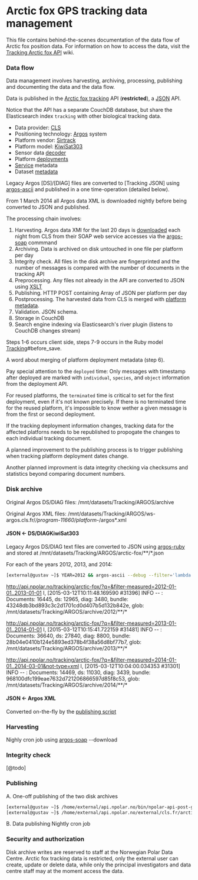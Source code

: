 # Arctic fox GPS tracking data management

This file contains behind-the-scenes documentation of the data flow of Arctic fox position data.
For information on how to access the data, visit the [Tracking Arctic fox API](https://github.com/npolar/api.npolar.no/wiki/Tracking-Arctic-fox-API) wiki.

### Data flow
Data management involves harvesting, archiving, processing, publishing and documenting the data and the data flow.

Data is published in the [Arctic fox tracking](https://api.npolar.no/tracking/arctic-fox/?q=) API (**restricted**),
a [JSON](https://github.com/npolar/api.npolar.no/blob/master/lib/npolar/api/json.rb) API.

Notice that the API has a separate CouchDB database, but share the Elasticsearch index ```tracking``` with other biological tracking data.

* Data provider: [CLS](http://cls.fr)
* Positioning technology: [Argos](http://en.wikipedia.org/wiki/Argos_system) system
* Platform vendor: [Sirtrack](http://sirtrack.com)
* Platform model: [KiwiSat303](http://www.sirtrack.com/images/pdfs/303_K3HVHF.pdf)
* Sensor data [decoder](https://github.com/npolar/argos-ruby/blob/master/lib/argos/kiwisat303_decoder.rb)
* Platform [deployments](http://api.npolar.no/tracking/deployment/?q=&filter-object=Arctic+fox&filter-technology=argos)
* [Service](http://api.npolar.no/service/tracking-arctic-fox-api) metadata
* Dataset [metadata](https://data.npolar.no/dataset/e62ec1a4-9aac-4a2f-9973-76d772c87f94)

Legacy Argos [DS]/[DIAG] files are converted to [Tracking JSON] using [argos-ascii](https://github.com/npolar/argos-ruby/wiki/argos-ascii) and published in a one time-operation (detailed below).

From 1 March 2014 all Argos data XML is downloaded nightly before being converted to JSON and published.

The processing chain involves:

1. Harvesting. Argos data XMl for the last 20 days is [downloaded](https://github.com/npolar/argos-ruby/blob/master/lib/argos/download.rb) each night from CLS from their SOAP web service accesses via the [argos-soap](https://github.com/npolar/argos-ruby/wiki/argos-soap) commmand
2. Archiving. Data is archived on disk untouched in one file per platform per day
3. Integrity check. All files in the disk archive are fingerprinted and the number of messages is compared with the number of documents in the tracking API
5. Preprocessing. Any files not already in the API are converted to JSON using [XSLT](https://github.com/npolar/argos-ruby/blob/master/lib/argos/_xslt/argos-json.xslt)
6. Publishing. HTTP POST containing Array of JSON per platform per day
7. Postprocessing. The harvested data from CLS is merged with [platform metadata](https://github.com/npolar/api.npolar.no/wiki/Tracking-Deployment-API).
8. Validation. JSON schema.
9. Storage in CouchDB
10. Search engine indexing via Elasticsearch's river plugin (listens to CouchDB changes stream)  

Steps 1-6 occurs client side, steps 7-9 occurs in the Ruby model [Tracking](https://github.com/npolar/api.npolar.no/blob/master/lib/tracking.rb)#before_save.

A word about merging of platform deployment metadata (step 6).

Pay special attention to the ```deployed``` time: Only messages with timestamp after deployed are marked with ```individual```, ```species```, and ```object``` information from the deployment API.

For reused platforms, the ```terminated``` time is critical to set for the first deployment, even if it's not known precisely. If there is no terminated time for the reused platform, it's impossible to know wether a given message is from the first or second deployment.

If the tracking deployment information changes, tracking data for the affected platforns needs to be republished to propogate the changes to each individual tracking document.

A planned improvement to the publishing process is to trigger publishing when tracking platform deployment dates change.

Another planned improvment is data integrity checking via checksums and statistics beyond comparing document numbers.

### Disk archive

Original Argos DS/DIAG files: /mnt/datasets/Tracking/ARGOS/archive

Original Argos XML files: /mnt/datasets/Tracking/ARGOS/ws-argos.cls.fr/*/program-11660/platform-*/argos*.xml

#### JSON <- DS/DIAGKiwiSat303
Legacy Argos DS/DIAG text files are converted to JSON using [argos-ruby](https://github.com/npolar/argos-ruby) and stored at /mnt/datasets/Tracking/ARGOS/arctic-fox/**/*.json

For each of the years 2012, 2013, and 2014:
```sh
[external@gustav ~]$ YEAR=2012 && argos-ascii --debug --filter='lambda {|d| ["113907","113908","113908","113909","113909","113910","113911","113912","113913","113913","113914","113915","131424","131425","131426","131427","131428"].include? d[:platform].to_s }' /mnt/datasets/Tracking/ARGOS/archive/$YEAR --dest=/mnt/datasets/Tracking/ARGOS/arctic-fox/$YEAR
```

http://api.npolar.no/tracking/arctic-fox/?q=&filter-measured=2012-01-01..2013-01-01
I, [2015-03-12T10:11:48.169590 #31396]  INFO -- : Documents: 16445, ds: 12965, diag: 3480, bundle: 43248db3bd893c3c2d1701cd0d407b5d132b842e, glob: /mnt/datasets/Tracking/ARGOS/archive/2012/**/*

http://api.npolar.no/tracking/arctic-fox/?q=&filter-measured=2013-01-01..2014-01-01
I, [2015-03-12T10:15:41.722159 #31481]  INFO -- : Documents: 36640, ds: 27840, diag: 8800, bundle: 28b04e0410b124e5893ed378b4f38a56d8bf77b7, glob: /mnt/datasets/Tracking/ARGOS/archive/2013/**/*

http://api.npolar.no/tracking/arctic-fox/?q=&filter-measured=2014-01-01..2014-03-01&not-type=xml
I, [2015-03-12T10:04:00.034353 #31301]  INFO -- : Documents: 14469, ds: 11030, diag: 3439, bundle: 968100dfc199eae7632d721206866597d85f8c53, glob: /mnt/datasets/Tracking/ARGOS/archive/2014/**/*

#### JSON <- Argos XML
Converted on-the-fly by the [publishing script](https://github.com/npolar/api.npolar.no/blob/master/external/cls.fr/arctic-fox/bin/---)

### Harvesting
Nighly cron job using [argos-soap](https://github.com/npolar/argos-ruby) --download

### Integrity check
[@todo]

### Publishing

A. One-off publishing of the two disk archives
```sh
[external@gustav ~]$ /home/external/api.npolar.no/bin/npolar-api-post-glob https://api.npolar.no/tracking/arctic-fox /mnt/datasets/Tracking/ARGOS/arctic-fox/**/*.json
[external@gustav ~]$ /home/external/api.npolar.no/external/cls.fr/arctic-fox/bin/npolar-argos-publish-arctic-fox-xml https://api.npolar.no/tracking/arctic-fox "/mnt/datasets/Tracking/ARGOS/ws-argos.cls.fr/*/program-11660/platform-*/argos*.xml"
```

B. Data publishing
Nightly cron job

### Security and authorization
Disk archive writes are reserved to staff at the Norwegian Polar Data Centre.
Arctic fox tracking data is restricted, only the external user can create, update or delete data, while only the principal investigators and data centre staff may at the moment access the data.